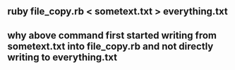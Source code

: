 ## ruby file_copy.rb < sometext.txt > everything.txt
## why above command first started writing from sometext.txt into file_copy.rb and not directly writing to everything.txt 
